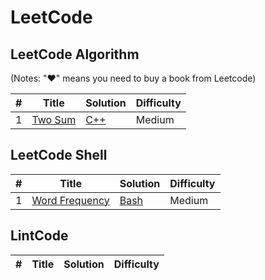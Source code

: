 LeetCode
========

## LeetCode Algorithm

(Notes: "&hearts;" means you need to buy a book from Leetcode)


| # | Title | Solution | Difficulty |
|---| ----- | -------- | ---------- |
|1|[Two Sum](https://oj.leetcode.com/problems/two-sum/)| [C++](./algorithms/cpp/twoSum/twoSum.cpp)|Medium|


## LeetCode Shell


| # | Title | Solution | Difficulty |
|---| ----- | -------- | ---------- |
|1|[Word Frequency](https://leetcode.com/problems/word-frequency/)| [Bash](./shell/WordFrequency.sh)|Medium|

## LintCode
| # | Title | Solution | Difficulty |
|---| ----- | -------- | ---------- |
